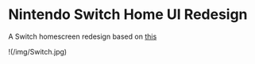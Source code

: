 # Nintendo Switch Home UI Redesign

A Switch homescreen redesign based on [this](https://www.reddit.com/r/NintendoSwitch/comments/eh2h7m/nintendo_switch_home_redesign_dark_theme)

!(/img/Switch.jpg)
